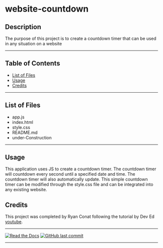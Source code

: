 # website-countdown
## Description 

The purpose of this project is to create a countdown timer that can be used in any situation on a website

---

## Table of Contents

* [List of Files](#List-of-Files)
* [Usage](#usage)
* [Credits](#credits)

---

## List of Files

<ul>
    <li>app.js</li>
    <li>index.html</li>
    <li>style.css</li>
    <li>README.md</li>
    <li>under-Construction</li>
</ul>

---

## Usage 

This application uses JS to create a countdown timer. The countdown timer will countdown every second until a specified date and time. The countdown timer will also automatically update. This simple countdown timer can be modified through the style.css file and can be integrated into any existing website.

## Credits

This project was completed by Ryan Conat following the tutorial by Dev Ed [youtube](https://www.youtube.com/watch?v=Rib69h2DOxg).

---

[![Read the Docs](https://readthedocs.org/projects/yt2mp3/badge/?version=latest)](https://yt2mp3.readthedocs.io/en/latest/?badge=latest)
[![GitHub last commit](https://img.shields.io/github/last-commit/google/skia.svg?style=flat)]()

---
